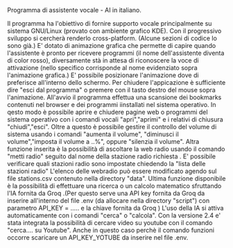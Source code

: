 Programma di assistente vocale - AI in italiano.

Il programma ha l'obiettivo di fornire supporto vocale principalmente su sistema GNU/Linux (provato con ambiente grafico KDE).
Con il progressivo sviluppo si cercherà renderlo cross-platform. (Alcune sezioni di codice lo sono già.)
E' dotato di animazione grafica che permette di capire quando l'assistente è pronto per ricevere programmi (il nome dell'assistente diventa di color rosso), diversamente stà in attesa di riconoscere la voce di attivazione (nello specifico corrisponde al nome evidenziato sopra l'animazione grafica.)
E' possibile posizionare l'animazione dove di preferisce all'interno dello schermo.
Per chiudere l'appicazione è sufficiente dire "esci dal programma" o premere con il tasto destro del mouse sopra l'animazione.
All'avvio il programma effettua una scansione dei bookmarks contenuti nel browser e dei programmi iinstallati nel sistema operativo.
In qesto modo è possibile aprire e chiudere pagine web o programmi del sistema operativo con i comandi vocali "apri","aprimi" e i relativi di chiusura "chiudi","esci".
Oltre a questo è possibile gestire il controllo del volume di sistema usando i comandi "aumenta il volume", "diminusci il volume","imposta il volume a ..%", oppure "silenzia il volume".
Altra funzione inserita è la possibilità di ascoltare la web radio usando il comando "metti  radio" seguito dal nome della  stazione radio richiesta .
E' possibile verificare quali stazioni radio sono impostate chiedendo la "lista delle stazioni radio"
L'elenco delle webradio può essere modificato agendo sul file stations.csv contenuto nella directory "data".
Ultima funzione disponibile è la possibilità di effettuare una ricerca o un calcolo matematico sfruttando l'IA fornita da Groq .(Per questo serve una API key fornita da Groq da inserire all'interno del file .env (da allocare nella directory "script") con parametro API_KEY = ..... e la chiave fornita da Groq )
L'uso della IA si attiva automaticamente con i comandi "cerca" o "calcola".
Con la versione 2.4 e' stata integrata la possibilità di cercare video su youtube con il comando "cerca.... su Youtube".
Anche in questo caso perchè il comando funzioni  occorre scaricare un API_KEY_YOTUBE da inserire nel file .env.
